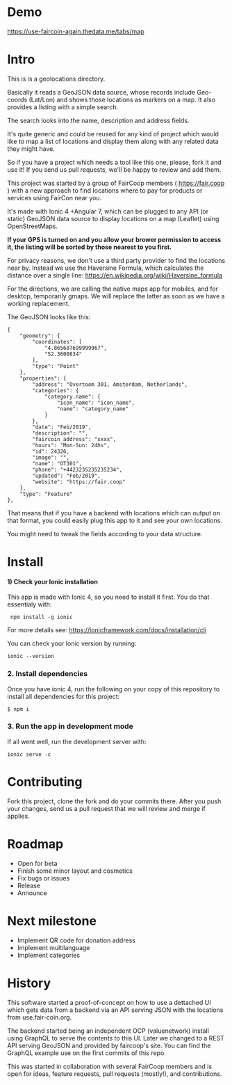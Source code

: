 # Demo

https://use-faircoin-again.thedata.me/tabs/map

# Intro

This is is a geolocations directory.

Basically it reads a GeoJSON data source, whose records include Geo-coords (Lat/Lon) and shows those locations as markers on a map. It also provides a listing with a simple search.

The search looks into the name, description and address fields.

It's quite generic and could be reused for any kind of project which would like to map a list of locations and display them along with any related data they might have.

So if you have a project which needs a tool like this one, please, fork it and use it! If you send us pull requests, we'll be happy to review and add them.

This project was started by a group of FairCoop members  ( https://fair.coop ) with a new approach to find locations where to pay for products or services using FairCon near you.

It's made with Ionic 4 +Angular 7, which can be plugged to any API (or static) GeoJSON data source to display locations on a map (Leaflet) using OpenStreetMaps.

**If your GPS is turned on and you allow your brower permission to access it, the listing will be sorted by those nearest to you first.**

For privacy reasons, we don't use a third party provider to find the locations near by. Instead we use the Haversine Formula, which calculates the distance over a single line: https://en.wikipedia.org/wiki/Haversine_formula

For the directions, we are calling the native maps app for mobiles, and for desktop, temporarily gmaps. We will replace the latter as soon as we have a working replacement.

The GeoJSON looks like this:
```
{
    "geometry": {
        "coordinates": [
            "4.865687699999967",
            "52.3600834"
        ],
        "type": "Point"
    },
    "properties": {
        "address": "Overtoom 301, Amsterdam, Netherlands",
        "categories": {
            "category.name": {
                "icon_name": "icon_name",
                "name": "category_name"
            }
        },
        "date": "Feb/2019",
        "description": "",
        "faircoin_address": "xxxx",
        "hours": "Mon-Sun: 24hs",
        "id": 24326,
        "image": "",
        "name": "OT301",
        "phone": "+4423235235235234",
        "updated": "Feb/2019",
        "website": "https://fair.coop"
    },
    "type": "Feature"
},

```

That means that if you have a backend with locations which can output on that format, you could easily plug this app to it and see your own locations.

You might need to tweak the fields according to your data structure.


# Install

#### 1) Check your Ionic installation

This app is made with Ionic 4, so you need to install it first.
You do that essentialy with:
```
 npm install -g ionic
```
For more details see: https://ionicframework.com/docs/installation/cli

You can check your Ionic version by running:
```
ionic --version
```

### 2. Install dependencies

Once you have ionic 4, run the following on your copy of this repository to install all dependencies for this project:

```
$ npm i
```
### 3. Run the app in development mode

If all went well, run the development server with:
```
ionic serve -c
```
# Contributing

Fork this project, clone the fork and do your commits there.
After you push your changes, send us a pull request that we will review and merge if applies.

# Roadmap

* Open for beta
* Finish some minor layout and cosmetics
* Fix bugs or issues
* Release
* Announce

# Next milestone

* Implement QR code for donation address
* Implement multilanguage
* Implement categories


# History

This software started a proof-of-concept on how to use a dettached UI which gets data from a backend via an API serving JSON with the locations from use.fair-coin.org.

The backend started being an independent OCP (valuenetwork) install using GraphQL to serve the contents to this UI. Later we changed to a REST API serving GeoJSON and provided by faircoop's site. You can find the GraphQL example use on the first commits of this repo.

This was started in collaboration with several FairCoop members and is open for ideas, feature requests, pull requests (mostly!), and contributions.

